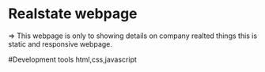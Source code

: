 # Realstate webpage


=> This webpage is only to showing details on company realted things this is static and responsive webpage.



#Development tools html,css,javascript

